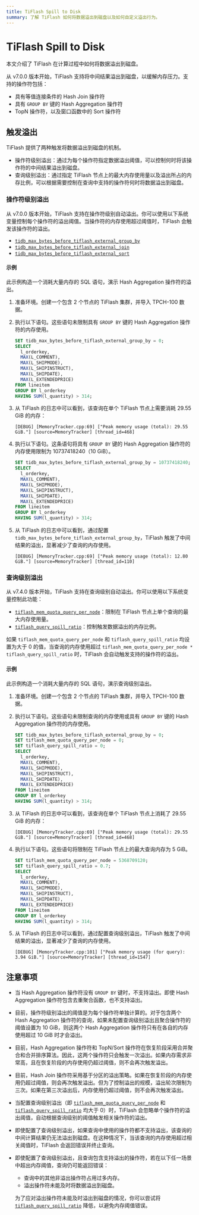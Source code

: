 ```yaml
---
title: TiFlash Spill to Disk
summary: 了解 TiFlash 如何将数据溢出到磁盘以及如何自定义溢出行为。
---
```


# TiFlash Spill to Disk

本文介绍了 TiFlash 在计算过程中如何将数据溢出到磁盘。

从 v7.0.0 版本开始，TiFlash 支持将中间结果溢出到磁盘，以缓解内存压力。支持的操作符包括：

* 具有等值连接条件的 Hash Join 操作符
* 具有 `GROUP BY` 键的 Hash Aggregation 操作符
* TopN 操作符，以及窗口函数中的 Sort 操作符

## 触发溢出

TiFlash 提供了两种触发将数据溢出到磁盘的机制。

* 操作符级别溢出：通过为每个操作符指定数据溢出阈值，可以控制何时将该操作符的中间结果溢出到磁盘。
* 查询级别溢出：通过指定 TiFlash 节点上的最大内存使用量以及溢出所占的内存比例，可以根据需要控制在查询中支持的操作符何时将数据溢出到磁盘。

### 操作符级别溢出

从 v7.0.0 版本开始，TiFlash 支持在操作符级别自动溢出。你可以使用以下系统变量控制每个操作符的溢出阈值。当操作符的内存使用超过阈值时，TiFlash 会触发该操作符的溢出。

* [`tidb_max_bytes_before_tiflash_external_group_by`](/system-variables.md#tidb_max_bytes_before_tiflash_external_group_by-new-in-v700)
* [`tidb_max_bytes_before_tiflash_external_join`](/system-variables.md#tidb_max_bytes_before_tiflash_external_join-new-in-v700)
* [`tidb_max_bytes_before_tiflash_external_sort`](/system-variables.md#tidb_max_bytes_before_tiflash_external_sort-new-in-v700)

#### 示例

此示例构造一个消耗大量内存的 SQL 语句，演示 Hash Aggregation 操作符的溢出。

1. 准备环境。创建一个包含 2 个节点的 TiFlash 集群，并导入 TPCH-100 数据。
2. 执行以下语句。这些语句未限制具有 `GROUP BY` 键的 Hash Aggregation 操作符的内存使用。

    ```sql
    SET tidb_max_bytes_before_tiflash_external_group_by = 0;
    SELECT
      l_orderkey,
      MAX(L_COMMENT),
      MAX(L_SHIPMODE),
      MAX(L_SHIPINSTRUCT),
      MAX(L_SHIPDATE),
      MAX(L_EXTENDEDPRICE)
    FROM lineitem
    GROUP BY l_orderkey
    HAVING SUM(l_quantity) > 314;
    ```

3. 从 TiFlash 的日志中可以看到，该查询在单个 TiFlash 节点上需要消耗 29.55 GiB 的内存：

    ```
    [DEBUG] [MemoryTracker.cpp:69] ["Peak memory usage (total): 29.55 GiB."] [source=MemoryTracker] [thread_id=468]
    ```

4. 执行以下语句。这条语句将具有 `GROUP BY` 键的 Hash Aggregation 操作符的内存使用限制为 10737418240（10 GiB）。

    ```sql
    SET tidb_max_bytes_before_tiflash_external_group_by = 10737418240;
    SELECT
      l_orderkey,
      MAX(L_COMMENT),
      MAX(L_SHIPMODE),
      MAX(L_SHIPINSTRUCT),
      MAX(L_SHIPDATE),
      MAX(L_EXTENDEDPRICE)
    FROM lineitem
    GROUP BY l_orderkey
    HAVING SUM(l_quantity) > 314;
    ```

5. 从 TiFlash 的日志中可以看到，通过配置 `tidb_max_bytes_before_tiflash_external_group_by`，TiFlash 触发了中间结果的溢出，显著减少了查询的内存使用。

    ```
    [DEBUG] [MemoryTracker.cpp:69] ["Peak memory usage (total): 12.80 GiB."] [source=MemoryTracker] [thread_id=110]
    ```

### 查询级别溢出

从 v7.4.0 版本开始，TiFlash 支持在查询级别自动溢出。你可以使用以下系统变量控制此功能：

* [`tiflash_mem_quota_query_per_node`](/system-variables.md#tiflash_mem_quota_query_per_node-new-in-v740)：限制在 TiFlash 节点上单个查询的最大内存使用量。
* [`tiflash_query_spill_ratio`](/system-variables.md#tiflash_query_spill_ratio-new-in-v740)：控制触发数据溢出的内存比例。

如果 `tiflash_mem_quota_query_per_node` 和 `tiflash_query_spill_ratio` 均设置为大于 0 的值，当查询的内存使用超过 `tiflash_mem_quota_query_per_node * tiflash_query_spill_ratio` 时，TiFlash 会自动触发支持的操作符的溢出。

#### 示例

此示例构造一个消耗大量内存的 SQL 语句，演示查询级别溢出。

1. 准备环境。创建一个包含 2 个节点的 TiFlash 集群，并导入 TPCH-100 数据。

2. 执行以下语句。这些语句未限制查询的内存使用或具有 `GROUP BY` 键的 Hash Aggregation 操作符的内存使用。

    ```sql
    SET tidb_max_bytes_before_tiflash_external_group_by = 0;
    SET tiflash_mem_quota_query_per_node = 0;
    SET tiflash_query_spill_ratio = 0;
    SELECT
      l_orderkey,
      MAX(L_COMMENT),
      MAX(L_SHIPMODE),
      MAX(L_SHIPINSTRUCT),
      MAX(L_SHIPDATE),
      MAX(L_EXTENDEDPRICE)
    FROM lineitem
    GROUP BY l_orderkey
    HAVING SUM(l_quantity) > 314;
    ```

3. 从 TiFlash 的日志中可以看到，该查询在单个 TiFlash 节点上消耗了 29.55 GiB 的内存：

    ```
    [DEBUG] [MemoryTracker.cpp:69] ["Peak memory usage (total): 29.55 GiB."] [source=MemoryTracker] [thread_id=468]
    ```

4. 执行以下语句。这些语句将限制在 TiFlash 节点上的最大查询内存为 5 GiB。

    ```sql
    SET tiflash_mem_quota_query_per_node = 5368709120;
    SET tiflash_query_spill_ratio = 0.7;
    SELECT
      l_orderkey,
      MAX(L_COMMENT),
      MAX(L_SHIPMODE),
      MAX(L_SHIPINSTRUCT),
      MAX(L_SHIPDATE),
      MAX(L_EXTENDEDPRICE)
    FROM lineitem
    GROUP BY l_orderkey
    HAVING SUM(l_quantity) > 314;
    ```

5. 从 TiFlash 的日志中可以看到，通过配置查询级别溢出，TiFlash 触发了中间结果的溢出，显著减少了查询的内存使用。

    ```
    [DEBUG] [MemoryTracker.cpp:101] ["Peak memory usage (for query): 3.94 GiB."] [source=MemoryTracker] [thread_id=1547]
    ```

## 注意事项

* 当 Hash Aggregation 操作符没有 `GROUP BY` 键时，不支持溢出。即使 Hash Aggregation 操作符包含去重聚合函数，也不支持溢出。
* 目前，操作符级别溢出的阈值是为每个操作符单独计算的。对于包含两个 Hash Aggregation 操作符的查询，如果未配置查询级别溢出且聚合操作符的阈值设置为 10 GiB，则这两个 Hash Aggregation 操作符只有在各自的内存使用超过 10 GiB 时才会溢出。
* 目前，Hash Aggregation 操作符和 TopN/Sort 操作符在恢复阶段采用合并聚合和合并排序算法。因此，这两个操作符只会触发一次溢出。如果内存需求非常高，且在恢复阶段的内存使用仍超过阈值，则不会再次触发溢出。
* 目前，Hash Join 操作符采用基于分区的溢出策略。如果在恢复阶段的内存使用仍超过阈值，则会再次触发溢出。但为了控制溢出的规模，溢出轮次限制为三次。如果在第三次溢出后，内存使用仍超过阈值，则不会再次触发溢出。
* 当配置查询级别溢出（即 [`tiflash_mem_quota_query_per_node`](/system-variables.md#tiflash_mem_quota_query_per_node-new-in-v740) 和 [`tiflash_query_spill_ratio`](/system-variables.md#tiflash_query_spill_ratio-new-in-v740) 均大于 0）时，TiFlash 会忽略单个操作符的溢出阈值，自动根据查询级别的阈值触发相关操作符的溢出。
* 即使配置了查询级别溢出，如果查询中使用的操作符都不支持溢出，该查询的中间计算结果仍无法溢出到磁盘。在这种情况下，当该查询的内存使用超过相关阈值时，TiFlash 会返回错误并终止查询。
* 即使配置了查询级别溢出，且查询包含支持溢出的操作符，若在以下任一场景中超出内存阈值，查询仍可能返回错误：
    - 查询中的其他非溢出操作符占用过多内存。
    - 溢出操作符未能及时将数据溢出到磁盘。

  为了应对溢出操作符未能及时溢出到磁盘的情况，你可以尝试将 [`tiflash_query_spill_ratio`](/system-variables.md#tiflash_query_spill_ratio-new-in-v740) 降低，以避免内存阈值错误。